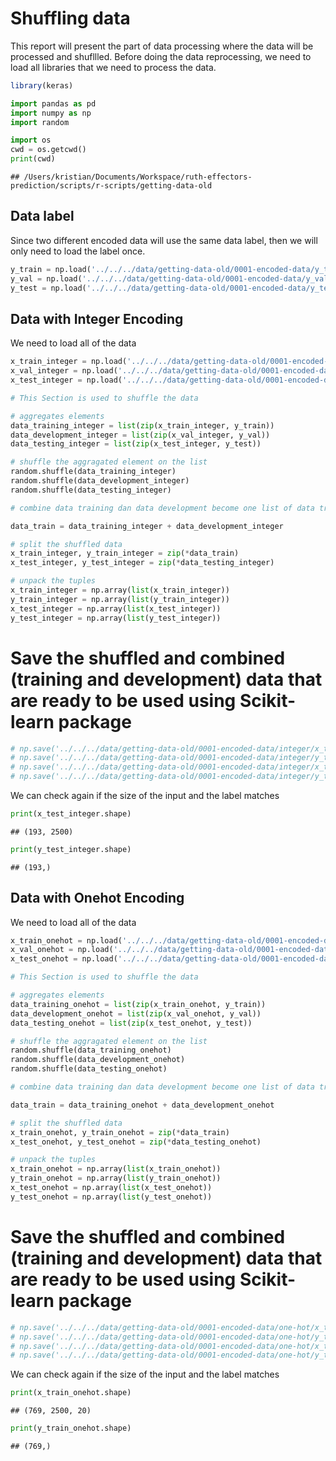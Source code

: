Shuffling data
==============

This report will present the part of data processing where the data will
be processed and shufllled. Before doing the data reprocessing, we need
to load all libraries that we need to process the data.

``` r
library(keras)
```

``` python
import pandas as pd
import numpy as np
import random
```

``` python
import os
cwd = os.getcwd()
print(cwd)
```

    ## /Users/kristian/Documents/Workspace/ruth-effectors-prediction/scripts/r-scripts/getting-data-old

Data label
----------

Since two different encoded data will use the same data label, then we
will only need to load the label once.

``` python
y_train = np.load('../../../data/getting-data-old/0001-encoded-data/y_train.npy')
y_val = np.load('../../../data/getting-data-old/0001-encoded-data/y_val.npy')
y_test = np.load('../../../data/getting-data-old/0001-encoded-data/y_test.npy')
```

Data with Integer Encoding
--------------------------

We need to load all of the data

``` python
x_train_integer = np.load('../../../data/getting-data-old/0001-encoded-data/integer/x_train.npy')
x_val_integer = np.load('../../../data/getting-data-old/0001-encoded-data/integer/x_val.npy')
x_test_integer = np.load('../../../data/getting-data-old/0001-encoded-data/integer/x_test.npy')
```

``` python
# This Section is used to shuffle the data

# aggregates elements
data_training_integer = list(zip(x_train_integer, y_train))
data_development_integer = list(zip(x_val_integer, y_val))
data_testing_integer = list(zip(x_test_integer, y_test))

# shuffle the aggragated element on the list
random.shuffle(data_training_integer)
random.shuffle(data_development_integer)
random.shuffle(data_testing_integer)

# combine data training dan data development become one list of data train

data_train = data_training_integer + data_development_integer

# split the shuffled data
x_train_integer, y_train_integer = zip(*data_train)
x_test_integer, y_test_integer = zip(*data_testing_integer)

# unpack the tuples
x_train_integer = np.array(list(x_train_integer))
y_train_integer = np.array(list(y_train_integer))
x_test_integer = np.array(list(x_test_integer))
y_test_integer = np.array(list(y_test_integer))
```

Save the shuffled and combined (training and development) data that are ready to be used using Scikit-learn package
===================================================================================================================

``` python
# np.save('../../../data/getting-data-old/0001-encoded-data/integer/x_train_integer.npy', x_train_integer)
# np.save('../../../data/getting-data-old/0001-encoded-data/integer/y_train_integer.npy', y_train_integer)
# np.save('../../../data/getting-data-old/0001-encoded-data/integer/x_test_integer.npy', x_test_integer)
# np.save('../../../data/getting-data-old/0001-encoded-data/integer/y_test_integer.npy', y_test_integer)
```

We can check again if the size of the input and the label matches

``` python
print(x_test_integer.shape)
```

    ## (193, 2500)

``` python
print(y_test_integer.shape)
```

    ## (193,)

Data with Onehot Encoding
-------------------------

We need to load all of the data

``` python
x_train_onehot = np.load('../../../data/getting-data-old/0001-encoded-data/one-hot/x_train.npy')
x_val_onehot = np.load('../../../data/getting-data-old/0001-encoded-data/one-hot/x_val.npy')
x_test_onehot = np.load('../../../data/getting-data-old/0001-encoded-data/one-hot/x_test.npy')
```

``` python
# This Section is used to shuffle the data

# aggregates elements
data_training_onehot = list(zip(x_train_onehot, y_train))
data_development_onehot = list(zip(x_val_onehot, y_val))
data_testing_onehot = list(zip(x_test_onehot, y_test))

# shuffle the aggragated element on the list
random.shuffle(data_training_onehot)
random.shuffle(data_development_onehot)
random.shuffle(data_testing_onehot)

# combine data training dan data development become one list of data train

data_train = data_training_onehot + data_development_onehot

# split the shuffled data
x_train_onehot, y_train_onehot = zip(*data_train)
x_test_onehot, y_test_onehot = zip(*data_testing_onehot)

# unpack the tuples
x_train_onehot = np.array(list(x_train_onehot))
y_train_onehot = np.array(list(y_train_onehot))
x_test_onehot = np.array(list(x_test_onehot))
y_test_onehot = np.array(list(y_test_onehot))
```

Save the shuffled and combined (training and development) data that are ready to be used using Scikit-learn package
===================================================================================================================

``` python
# np.save('../../../data/getting-data-old/0001-encoded-data/one-hot/x_train_onehot.npy', x_train_onehot)
# np.save('../../../data/getting-data-old/0001-encoded-data/one-hot/y_train_onehot.npy', y_train_onehot)
# np.save('../../../data/getting-data-old/0001-encoded-data/one-hot/x_test_onehot.npy', x_test_onehot)
# np.save('../../../data/getting-data-old/0001-encoded-data/one-hot/y_test_onehot.npy', y_test_onehot)
```

We can check again if the size of the input and the label matches

``` python
print(x_train_onehot.shape)
```

    ## (769, 2500, 20)

``` python
print(y_train_onehot.shape)
```

    ## (769,)
